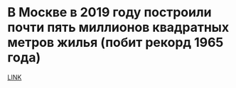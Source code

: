 # В Москве в 2019 году построили почти пять миллионов квадратных метров жилья (побит рекорд 1965 года)



[LINK](https://varlamov.ru/3748687.html)